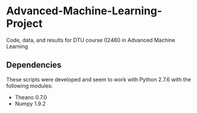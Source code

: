 # Advanced-Machine-Learning-Project
Code, data, and results for DTU course 02460 in Advanced Machine Learning

## Dependencies ##
These scripts were developed and seem to work with Python
2.7.6 with the following modules:

 - Theano 0.7.0
 - Numpy 1.9.2
